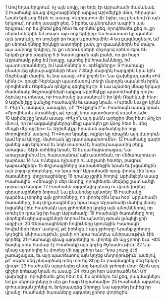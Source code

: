 1 Սով եղաւ երկրում. ոչ այն սովը, որ եղել էր Աբրահամի ժամանակ: 2 Իսահակը գնաց փղշտացիների արքայ Աբիմելէքի մօտ, Գերարա: Նրան երեւաց Տէրն ու ասաց. «Եգիպտոս մի՛ իջիր, այլ բնակուի՛ր այն երկրում, որտեղ ասացի քեզ. 3 իբրեւ պանդուխտ ապրի՛ր այս երկրում, որ ես լինեմ քեզ հետ եւ օրհնեմ քեզ, որովհետեւ քեզ ու քո սերունդներին եմ տալու այս ողջ երկիրը: Ես հաստատ կը պահեմ այն երդումը, որ տուեցի քո հայր Աբրահամին: 4 Ես բազմացնելու եմ քո սերունդները երկնքի աստղերի չափ, քո զաւակներին եմ տալու այս ամբողջ երկիրը, եւ քո սերունդների միջոցով օրհնուելու են երկրի բոլոր ազգերը 5 ի հատուցումն այն բանի, որ քո հայր Աբրահամը լսեց իմ խօսքը, պահեց իմ հրամանները, իմ պատուիրանները, իմ կանոններն ու օրէնքները»: 6 Իսահակը բնակուեց գերարացիների հետ: 7 Տեղի մարդիկ հարցրին նրա կին Ռեբեկայի մասին, եւ նա ասաց. «Իմ քոյրն է»: Նա վախեցաւ ասել «Իմ կինն է». գուցէ Ռեբեկայի պատճառով տեղի մարդիկ սպանէին իրեն, որովհետեւ Ռեբեկան դէմքով գեղեցիկ էր: 8 Նա այնտեղ մնաց երկար ժամանակ: Փղշտացիների արքայ Աբիմելէքը պատուհանից դուրս ձգուեց ու տեսաւ, որ Իսահակը կատակում է իր կին Ռեբեկայի հետ: 9 Աբիմելէքը կանչեց Իսահակին եւ ասաց նրան. «Ուրեմն նա քո կինն է: Ինչո՞ւ, սակայն, ասացիր, թէ՝ “Իմ քոյրն է”»: Իսահակն ասաց նրան. «Որովհետեւ մտածեցի, թէ գուցէ նրա պատճառով սպանուեմ»: 10 Աբիմելէքը նրան ասաց. «Ինչո՞ւ այդ բանն արեցիր մեզ հետ: Քիչ էր մնում, որ իմ ազգակիցներից մէկը պառկէր քո կնոջ հետ եւ մեզ մեղքի մէջ գցէիր»: Եւ Աբիմելէքը հրաման արձակեց իր ողջ ժողովրդին՝ ասելով. 11 «Բոլոր նրանք, ովքեր կը դիպչեն այդ մարդուն կամ նրա կնոջը, մահուան կը դատապարտուեն»: 12 Իսահակը գարի ցանեց այդ երկրում եւ նոյն տարում էլ հարիւրապատիկ բերք ստացաւ: Տէրն օրհնեց նրան, 13 եւ սա հարստացաւ: Նա առաջադիմում էր, հարստանում այն աստիճան, որ մեծահարուստ դարձաւ: 14 Նա ունեցաւ ոչխարի ու արջառի հօտեր, բազում կալուածքներ: 15 Փղշտացիները նախանձեցին նրան եւ խցանեցին այն բոլոր ջրհորները, որ նրա հօր՝ Աբրահամի օրօք փորել էին նրա ծառաները. փղշտացիները 16 դրանք լցրին հողով: Աբիմելէքն ասաց Իսահակին. «Հեռացի՛ր մեր մօտից, որովհետեւ մեզնից շատ աւելի զօրաւոր եղար»: 17 Իսահակն այդտեղից գնաց ու վրան խփեց գերարացիների ձորում: Նա բնակուեց այնտեղ:
18 Իսահակը դարձեալ փորեց այն ջրհորները, որ փորել էին նրա հօր՝ Աբրահամի ծառաները, իսկ փղշտացիները նրա հայր Աբրահամի մահից յետոյ խցանել էին: Իսահակն այդ ջրհորները կոչեց այն անուններով, որ տուել էր դրա նց իր հայր Աբրահամը: 19 Իսահակի ծառաները հող փորեցին գերարացիների ձորում եւ այնտեղ գտան ըմպելի ջրի աղբիւր: 20 Գերարացիների հովիւները կռուեցին Իսահակի հովիւների հետ՝ ասելով, թէ իրենցն է այդ ջրհորը: Նրանք ջրհորը կոչեցին Անիրաւութիւն, քանի որ նրա հանդէպ անիրաւութիւն էին գործել: 21 Իսահակը գնաց այդտեղից ու փորեց մի այլ ջրհոր եւս: Վէճ ծագեց սրա համար էլ: Իսահակը այն կոչեց Թշնամութիւն: 22 Նա գնաց այդտեղից եւ փորեց մի այլ ջրհոր եւս: Դրա շուրջ վէճ չառաջացաւ, եւ այդ պատճառով այն կոչեց Անդորրութիւն՝ ասելով, թէ՝ «Այժմ մեզ ընդարձակ տեղ տուեց Տէրը եւ բազմացրեց մեզ երկրի վրայ»: 23 Իսահակն այդտեղից գնաց Երդման ջրհորի մօտ: Տէրն այդ գիշեր երեւաց նրան ու ասաց. 24 «Ես քո հօր Աստուածն եմ: Մի՛ վախեցիր, որովհետեւ քեզ հետ եմ, ես օրհնելու եմ քեզ, բազմացնելու եմ քո սերունդները ի սէր քո հայր Աբրահամի»: 25 Իսահակն այդտեղ զոհասեղան շինեց ու երկրպագեց Տիրոջը: Նա այդտեղ խփեց իր վրանը: Իսահակի ծառաները այդտեղ ջրհոր փորեցին:
